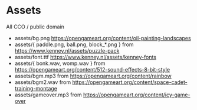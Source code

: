 Assets
======
All CCO / public domain
- assets/bg.png https://opengameart.org/content/oil-painting-landscapes
- assets/{ paddle.png, ball.png, block_*.png } from https://www.kenney.nl/assets/puzzle-pack
- assets/font.ttf https://www.kenney.nl/assets/kenney-fonts
- assets/{ bonk.wav, womp.wav } from https://opengameart.org/content/512-sound-effects-8-bit-style
- assets/bgm.mp3 from https://opengameart.org/content/rainbow
- assets/bgm2.wav from https://opengameart.org/content/space-cadet-training-montage
- assets/gameover.mp3 from https://opengameart.org/content/icy-game-over